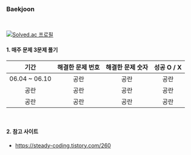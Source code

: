 ### Baekjoon
<br/>

[![Solved.ac 프로필](http://mazassumnida.wtf/api/v2/generate_badge?boj=jangcoding77)](https://solved.ac/jangcoding77) <br/>

#### 1. 매주 문제 3문제 풀기

|기간|해결한 문제 번호|해결한 문제 숫자|성공 O / X|
|:---:|:---:|:---:|:---:|
|06.04 ~ 06.10|공란|공란|공란|
|공란|공란|공란|공란|
|공란|공란|공란|공란|
<br/>

#### 2. 참고 사이트
- <https://steady-coding.tistory.com/260>
